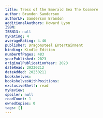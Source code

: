 ```yaml
---
title: Tress of the Emerald Sea The Cosmere
author: Brandon Sanderson
authorLF: Sanderson Brandon
additionalAuthors: Howard Lyon
ISBN: 
ISBN13: null
myRating: 4
averageRating: 4.46
publisher: Dragonsteel Entertainment
binding: Kindle Edition
numberOfPages: 483
yearPublished: 2023
originalPublicationYear: 2023
dateRead: 20230212
dateAdded: 20230211
bookshelves: 
bookshelvesWithPositions: 
exclusiveShelf: read
myReview: 
spoiler: null
readCount: 1
ownedCopies: 0
tags: []
---
```


